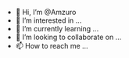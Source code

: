 - 👋 Hi, I’m @Amzuro
- 👀 I’m interested in ...
- 🌱 I’m currently learning ...
- 💞️ I’m looking to collaborate on ...
- 📫 How to reach me ...

<!---
Amzuro/Amzuro is a ✨ special ✨ repository because its `README.md` (this file) appears on your GitHub profile.
You can click the Preview link to take a look at your changes.
--->
